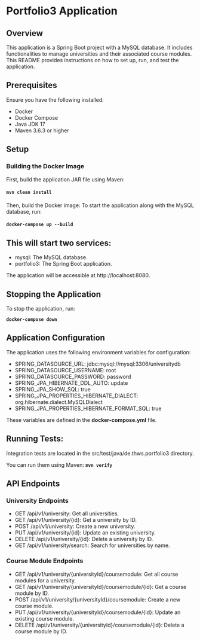 # Portfolio3 Application

## Overview

This application is a Spring Boot project with a MySQL database.
It includes functionalities to manage universities and their associated course modules.
This README provides instructions on how to set up, run, and test the application.

## Prerequisites

Ensure you have the following installed:

* Docker
* Docker Compose
* Java JDK 17
* Maven 3.6.3 or higher

## Setup

### Building the Docker Image

First, build the application JAR file using Maven:

#### **`mvn clean install`**

Then, build the Docker image:
To start the application along with the MySQL database, run:

#### **`docker-compose up --build`**


## This will start two services:

* mysql: The MySQL database.
* portfolio3: The Spring Boot application.

The application will be accessible at http://localhost:8080.

## Stopping the Application

To stop the application, run:

**`docker-compose down`**



## Application Configuration

The application uses the following environment variables for configuration:

* SPRING_DATASOURCE_URL: jdbc:mysql://mysql:3306/universitydb
* SPRING_DATASOURCE_USERNAME: root
* SPRING_DATASOURCE_PASSWORD: password
* SPRING_JPA_HIBERNATE_DDL_AUTO: update
* SPRING_JPA_SHOW_SQL: true
* SPRING_JPA_PROPERTIES_HIBERNATE_DIALECT: org.hibernate.dialect.MySQLDialect
* SPRING_JPA_PROPERTIES_HIBERNATE_FORMAT_SQL: true


These variables are defined in the **docker-compose.yml** file.


## Running Tests:

Integration tests are located in the src/test/java/de.thws.portfolio3 directory. 

You can run them using Maven:
**`mvn verify`**


## API Endpoints

### University Endpoints

* GET /api/v1/university: Get all universities.
* GET /api/v1/university/{id}: Get a university by ID.
* POST /api/v1/university: Create a new university.
* PUT /api/v1/university/{id}: Update an existing university.
* DELETE /api/v1/university/{id}: Delete a university by ID.
* GET /api/v1/university/search: Search for universities by name.

### Course Module Endpoints

* GET /api/v1/university/{universityId}/coursemodule: Get all course modules for a university.
* GET /api/v1/university/{universityId}/coursemodule/{id}: Get a course module by ID.
* POST /api/v1/university/{universityId}/coursemodule: Create a new course module.
* PUT /api/v1/university/{universityId}/coursemodule/{id}: Update an existing course module.
* DELETE /api/v1/university/{universityId}/coursemodule/{id}: Delete a course module by ID.